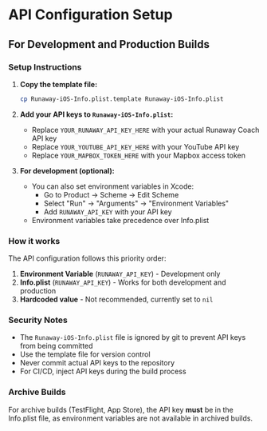 # API Configuration Setup

## For Development and Production Builds

### Setup Instructions

1. **Copy the template file:**
   ```bash
   cp Runaway-iOS-Info.plist.template Runaway-iOS-Info.plist
   ```

2. **Add your API keys to `Runaway-iOS-Info.plist`:**
   - Replace `YOUR_RUNAWAY_API_KEY_HERE` with your actual Runaway Coach API key
   - Replace `YOUR_YOUTUBE_API_KEY_HERE` with your YouTube API key
   - Replace `YOUR_MAPBOX_TOKEN_HERE` with your Mapbox access token

3. **For development (optional):**
   - You can also set environment variables in Xcode:
     - Go to Product → Scheme → Edit Scheme
     - Select "Run" → "Arguments" → "Environment Variables"
     - Add `RUNAWAY_API_KEY` with your API key
   - Environment variables take precedence over Info.plist

### How it works

The API configuration follows this priority order:
1. **Environment Variable** (`RUNAWAY_API_KEY`) - Development only
2. **Info.plist** (`RUNAWAY_API_KEY`) - Works for both development and production
3. **Hardcoded value** - Not recommended, currently set to `nil`

### Security Notes

- The `Runaway-iOS-Info.plist` file is ignored by git to prevent API keys from being committed
- Use the template file for version control
- Never commit actual API keys to the repository
- For CI/CD, inject API keys during the build process

### Archive Builds

For archive builds (TestFlight, App Store), the API key **must** be in the Info.plist file, as environment variables are not available in archived builds.